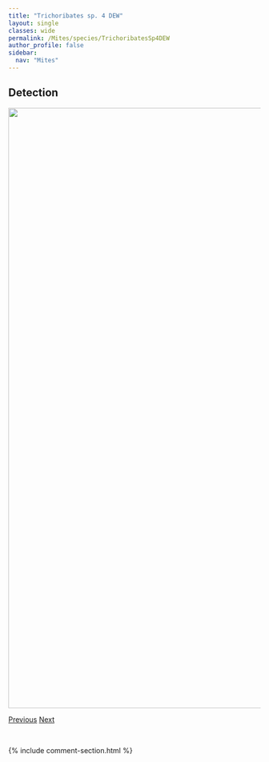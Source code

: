 ```yaml
---
title: "Trichoribates sp. 4 DEW"
layout: single
classes: wide
permalink: /Mites/species/TrichoribatesSp4DEW
author_profile: false
sidebar:
  nav: "Mites"
---
```


<h2>Detection</h2>

<a href="https://drive.google.com/uc?export=view&id=1DHb8l9Akm7LYmYWKOXgsdJFKK0NET0Cq">
<img src="https://drive.google.com/uc?export=view&id=1DHb8l9Akm7LYmYWKOXgsdJFKK0NET0Cq" height = "1200" width = "800">
</a>


<a href="/DevelopmentWebsite/Mites/species/TrichoribatesSp3DEW" class="pagination--pager" title="Trichoribates sp. 3 DEW">Previous</a> <a href="/DevelopmentWebsite/Mites/species/TrichoribatesSp5LML" class="pagination--pager" title="Trichoribates sp. 5 LML">Next</a>

<p>&nbsp;</p>

{% include comment-section.html %}
